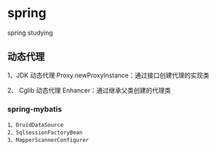 # spring
spring studying 

## 动态代理
   1、JDK 动态代理
     Proxy.newProxyInstance：通过接口创建代理的实现类
   
   2、 Cglib 动态代理
     Enhancer：通过继承⽗类创建的代理类

### spring-mybatis
    1、DruidDataSource
    2、SqlsessionFactoryBean
    3、MapperScannerConfigurer